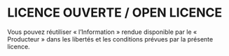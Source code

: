 # LICENCE OUVERTE / OPEN LICENCE


Vous pouvez réutiliser « l’Information » rendue disponible par le « Producteur » dans les libertés et les conditions prévues par la présente licence.
